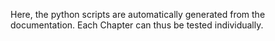 Here, the python scripts are automatically generated from the documentation.
Each Chapter can thus be tested individually.
